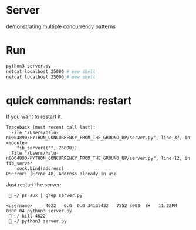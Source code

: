Server 
===========================
demonstrating multiple concurrency patterns

Run
========================
```bash
python3 server.py
netcat localhost 25000 # new shell 
netcat localhost 25000 # new shell
```

quick commands: restart
===========================
If you want to restart it.

```console
Traceback (most recent call last):
  File "/Users/hslu-n0004890/PYTHON_CONCURRENCY_FROM_THE_GROUND_UP/server.py", line 37, in <module>
    fib_server(("", 25000))
  File "/Users/hslu-n0004890/PYTHON_CONCURRENCY_FROM_THE_GROUND_UP/server.py", line 12, in fib_server
    sock.bind(address)
OSError: [Errno 48] Address already in use

```
Just restart the server:
```console
  ~/ ps aux | grep server.py   
                               
<username>     4622   0.0  0.0 34135432   7552 s003  S+   11:22PM   0:00.04 python3 server.py
  ~/ kill 4622  
  ~/ python3 server.py        
                                   
```
